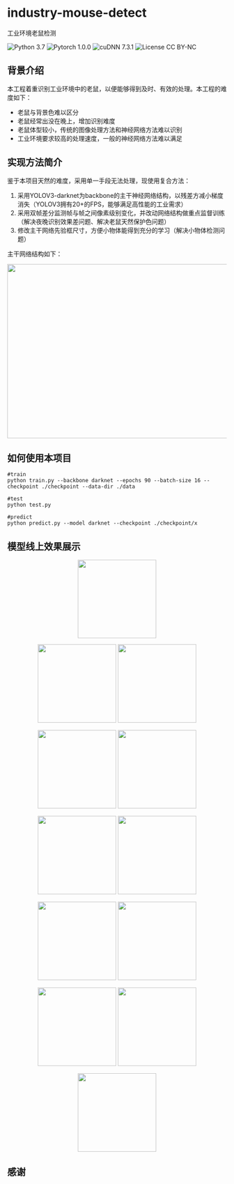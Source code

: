 # industry-mouse-detect
工业环境老鼠检测

![Python 3.7](https://img.shields.io/badge/python-3.7-green.svg?style=plastic)
![Pytorch 1.0.0](https://img.shields.io/badge/pytorch-1.0.0-green.svg?style=plastic)
![cuDNN 7.3.1](https://img.shields.io/badge/cudnn-7.3.1-green.svg?style=plastic)
![License CC BY-NC](https://img.shields.io/badge/license-CC_BY--NC-green.svg?style=plastic)

## 背景介绍
本工程着重识别工业环境中的老鼠，以便能够得到及时、有效的处理。本工程的难度如下：
- 老鼠与背景色难以区分
- 老鼠经常出没在晚上，增加识别难度
- 老鼠体型较小，传统的图像处理方法和神经网络方法难以识别 
- 工业环境要求较高的处理速度，一般的神经网络方法难以满足
## 实现方法简介
鉴于本项目天然的难度，采用单一手段无法处理，现使用复合方法：
1. 采用YOLOV3-darknet为backbone的主干神经网络结构，以残差方减小梯度消失（YOLOV3拥有20+的FPS，能够满足高性能的工业需求）
2. 采用双帧差分监测帧与帧之间像素级别变化，并改动网络结构做重点监督训练（解决夜晚识别效果差问题、解决老鼠天然保护色问题）
3. 修改主干网络先验框尺寸，方便小物体能得到充分的学习（解决小物体检测问题）

主干网络结构如下：
<div align=left>
  <img width=900 height=400 src="https://github.com/yangbisheng2009/industry-mouse-detect/blob/master/image/yolo-struct.jpg" >
</div>

## 如何使用本项目
```shell
#train
python train.py --backbone darknet --epochs 90 --batch-size 16 --checkpoint ./checkpoint --data-dir ./data

#test
python test.py

#predict
python predict.py --model darknet --checkpoint ./checkpoint/x
```
## 模型线上效果展示
<p align="center">
    <img src="https://github.com/yangbisheng2009/industry-mouse-detect/blob/master/image/mouse1.jpg", height="180">
</p>
<p align="center">
    <img src="https://github.com/yangbisheng2009/industry-mouse-detect/blob/master/image/mouse2.jpg", height="180">
    <img src="https://github.com/yangbisheng2009/industry-mouse-detect/blob/master/image/mouse3.jpg", height="180">
</p>
<p align="center">
    <img src="https://github.com/yangbisheng2009/industry-mouse-detect/blob/master/image/mouse4.jpg", height="180">
    <img src="https://github.com/yangbisheng2009/industry-mouse-detect/blob/master/image/09979.jpg", height="180">
</p>
<p align="center">
    <img src="https://github.com/yangbisheng2009/industry-mouse-detect/blob/master/image/09981.jpg", height="180">
    <img src="https://github.com/yangbisheng2009/industry-mouse-detect/blob/master/image/09982.jpg", height="180">
</p>
<p align="center">
    <img src="https://github.com/yangbisheng2009/industry-mouse-detect/blob/master/image/09983.jpg", height="180">
    <img src="https://github.com/yangbisheng2009/industry-mouse-detect/blob/master/image/10966.jpg", height="180">
</p>
<p align="center">
    <img src="https://github.com/yangbisheng2009/industry-mouse-detect/blob/master/image/10969.jpg", height="180">
    <img src="https://github.com/yangbisheng2009/industry-mouse-detect/blob/master/image/10971.jpg", height="180">
<p align="center">
    <img src="https://github.com/yangbisheng2009/industry-mouse-detect/blob/master/image/10976.jpg", height="180">
</p>

## 感谢
